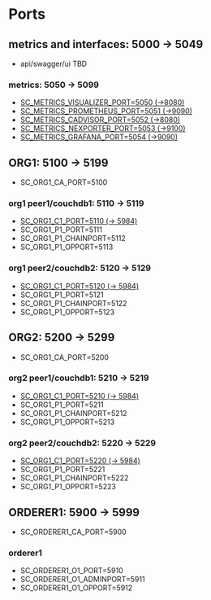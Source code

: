 # Ports

## metrics and interfaces: 5000 -> 5049

* api/swagger/ui TBD

### metrics: 5050 -> 5099

* [SC_METRICS_VISUALIZER_PORT=5050 (->8080)](http://35.158.186.93:5050)
* [SC_METRICS_PROMETHEUS_PORT=5051 (->9090)](http://35.158.186.93:5051)
* [SC_METRICS_CADVISOR_PORT=5052 (->8080)](http://35.158.186.93:5052)
* [SC_METRICS_NEXPORTER_PORT=5053 (->9100)](http://35.158.186.93:5053)
* [SC_METRICS_GRAFANA_PORT=5054 (->9090)](http://35.158.186.93:5054)

## ORG1: 5100 -> 5199

* SC_ORG1_CA_PORT=5100

### org1 peer1/couchdb1: 5110 -> 5119

* [SC_ORG1_C1_PORT=5110 (-> 5984)](http://35.158.186.93:5110/_utils/#login)
* SC_ORG1_P1_PORT=5111
* SC_ORG1_P1_CHAINPORT=5112
* SC_ORG1_P1_OPPORT=5113

### org1 peer2/couchdb2: 5120 -> 5129

* [SC_ORG1_C1_PORT=5120 (-> 5984)](http://35.158.186.93:5120/_utils/#login)
* SC_ORG1_P1_PORT=5121
* SC_ORG1_P1_CHAINPORT=5122
* SC_ORG1_P1_OPPORT=5123

## ORG2: 5200 -> 5299

* SC_ORG1_CA_PORT=5200

### org2 peer1/couchdb1: 5210 -> 5219

* [SC_ORG1_C1_PORT=5210 (-> 5984)](http://35.158.186.93:5210/_utils/#login)
* SC_ORG1_P1_PORT=5211
* SC_ORG1_P1_CHAINPORT=5212
* SC_ORG1_P1_OPPORT=5213

### org2 peer2/couchdb2: 5220 -> 5229

* [SC_ORG1_C1_PORT=5220 (-> 5984)](http://35.158.186.93:5220/_utils/#login)
* SC_ORG1_P1_PORT=5221
* SC_ORG1_P1_CHAINPORT=5222
* SC_ORG1_P1_OPPORT=5223

## ORDERER1: 5900 -> 5999

* SC_ORDERER1_CA_PORT=5900

### orderer1

* SC_ORDERER1_O1_PORT=5910
* SC_ORDERER1_O1_ADMINPORT=5911
* SC_ORDERER1_O1_OPPORT=5912
